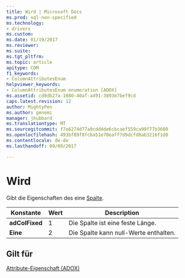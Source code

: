 ```yaml
---
title: Wird | Microsoft Docs
ms.prod: sql-non-specified
ms.technology:
- drivers
ms.custom: 
ms.date: 01/19/2017
ms.reviewer: 
ms.suite: 
ms.tgt_pltfrm: 
ms.topic: article
apitype: COM
f1_keywords:
- ColumnAttributesEnum
helpviewer_keywords:
- ColumnAttributesEnum enumeration [ADOX]
ms.assetid: cd0db27a-1080-40af-a491-3893e7bef9cd
caps.latest.revision: 12
author: MightyPen
ms.author: genemi
manager: jhubbard
ms.translationtype: MT
ms.sourcegitcommit: f7e6274d77a9cdd4de6cbcaef559ca99f77b3608
ms.openlocfilehash: 493bf89f0fcba51e70eaff7d9dcfd8ab3216f1d8
ms.contentlocale: de-de
ms.lasthandoff: 09/09/2017

---
```

# <a name="columnattributesenum"></a>Wird
Gibt die Eigenschaften des eine [Spalte](../../../ado/reference/adox-api/column-object-adox.md).  
  
|Konstante|Wert|Description|  
|--------------|-----------|-----------------|  
|**adColFixed**|1|Die Spalte ist eine feste Länge.|  
|**Eine**|2|Die Spalte kann null-Werte enthalten.|  
  
## <a name="applies-to"></a>Gilt für  
 [Attribute-Eigenschaft (ADOX)](../../../ado/reference/adox-api/attributes-property-adox.md)
